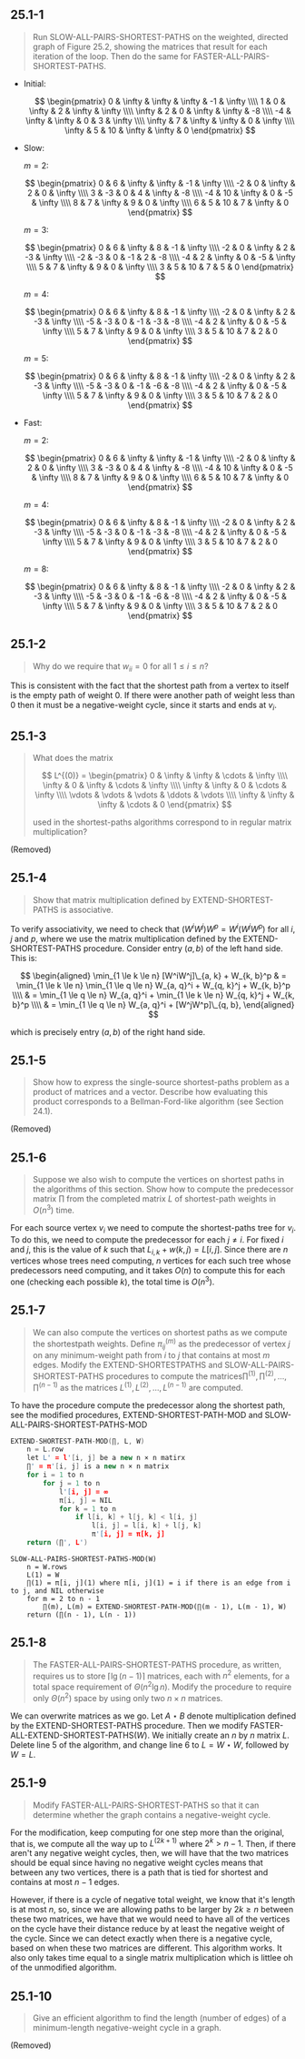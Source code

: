 ## 25.1-1

> Run $\text{SLOW-ALL-PAIRS-SHORTEST-PATHS}$ on the weighted, directed graph of Figure 25.2, showing the matrices that result for each iteration of the loop. Then do the same for $\text{FASTER-ALL-PAIRS-SHORTEST-PATHS}$.

- Initial:

    $$
    \begin{pmatrix}
         0 & \infty & \infty & \infty &     -1 & \infty \\\\
         1 &      0 & \infty &      2 & \infty & \infty \\\\
    \infty &      2 &      0 & \infty & \infty &     -8 \\\\
        -4 & \infty & \infty &      0 &      3 & \infty \\\\
    \infty &      7 & \infty & \infty &      0 & \infty \\\\
    \infty &      5 &     10 & \infty & \infty & 0
    \end{pmatrix}
    $$

- Slow:

    $m = 2$:

    $$
    \begin{pmatrix}
     0 &  6 & \infty & \infty &     -1 & \infty \\\\
    -2 &  0 & \infty &      2 &      0 & \infty \\\\
     3 & -3 &      0 &      4 & \infty &     -8 \\\\
    -4 & 10 & \infty &      0 &     -5 & \infty \\\\
     8 &  7 & \infty &      9 &      0 & \infty \\\\
     6 &  5 &     10 &      7 & \infty & 0
    \end{pmatrix}
    $$

    $m = 3$:

    $$
    \begin{pmatrix}
     0 &  6 & \infty &  8 & -1 & \infty \\\\
    -2 &  0 & \infty &  2 & -3 & \infty \\\\
    -2 & -3 &      0 & -1 &  2 &     -8 \\\\
    -4 &  2 & \infty &  0 & -5 & \infty \\\\
     5 &  7 & \infty &  9 &  0 & \infty \\\\
     3 &  5 &     10 &  7 &  5 & 0
    \end{pmatrix}
    $$

    $m = 4$:

    $$
    \begin{pmatrix}
     0 &  6 & \infty &  8 & -1 & \infty \\\\
    -2 &  0 & \infty &  2 & -3 & \infty \\\\
    -5 & -3 &      0 & -1 & -3 &     -8 \\\\
    -4 &  2 & \infty &  0 & -5 & \infty \\\\
     5 &  7 & \infty &  9 &  0 & \infty \\\\
     3 &  5 &     10 &  7 &  2 & 0
    \end{pmatrix}
    $$

    $m = 5$:

    $$
    \begin{pmatrix}
     0 &  6 & \infty &  8 & -1 & \infty \\\\
    -2 &  0 & \infty &  2 & -3 & \infty \\\\
    -5 & -3 &      0 & -1 & -6 &     -8 \\\\
    -4 &  2 & \infty &  0 & -5 & \infty \\\\
     5 &  7 & \infty &  9 & 0  & \infty \\\\
     3 &  5 &     10 &  7 & 2  & 0
    \end{pmatrix}
    $$

- Fast:

    $m = 2$:

    $$
    \begin{pmatrix}
     0 &  6 & \infty & \infty &     -1 & \infty \\\\
    -2 &  0 & \infty &      2 &      0 & \infty \\\\
     3 & -3 &      0 &      4 & \infty &     -8 \\\\
    -4 & 10 & \infty &      0 &     -5 & \infty \\\\
     8 &  7 & \infty &      9 &      0 & \infty \\\\
     6 &  5 &     10 &      7 & \infty & 0
    \end{pmatrix}
    $$

    $m = 4$:

    $$
    \begin{pmatrix}
     0 &  6 & \infty &  8 & -1 & \infty \\\\
    -2 &  0 & \infty &  2 & -3 & \infty \\\\
    -5 & -3 &      0 & -1 & -3 &     -8 \\\\
    -4 &  2 & \infty &  0 & -5 & \infty \\\\
     5 &  7 & \infty &  9 &  0 & \infty \\\\
     3 &  5 &     10 &  7 &  2 & 0
    \end{pmatrix}
    $$

    $m = 8$:

    $$
    \begin{pmatrix}
     0 &  6 & \infty &  8 & -1 & \infty \\\\
    -2 &  0 & \infty &  2 & -3 & \infty \\\\
    -5 & -3 &      0 & -1 & -6 &     -8 \\\\
    -4 &  2 & \infty &  0 & -5 & \infty \\\\
     5 &  7 & \infty &  9 &  0 & \infty \\\\
     3 &  5 &     10 &  7 &  2 & 0
    \end{pmatrix}
    $$

## 25.1-2

> Why do we require that $w_{ii} = 0$ for all $1 \le i \le n$?

This is consistent with the fact that the shortest path from a vertex to itself is the empty path of weight $0$. If there were another path of weight less than $0$ then it must be a negative-weight cycle, since it starts and ends at $v_i$.

## 25.1-3

> What does the matrix
>
> $$
> L^{(0)} =
> \begin{pmatrix}
>      0 & \infty & \infty & \cdots & \infty \\\\
> \infty &      0 & \infty & \cdots & \infty \\\\
> \infty & \infty &      0 & \cdots & \infty \\\\
> \vdots & \vdots & \vdots & \ddots & \vdots \\\\
> \infty & \infty & \infty & \cdots & 0
> \end{pmatrix}
> $$
>
> used in the shortest-paths algorithms correspond to in regular matrix multiplication?

(Removed)

## 25.1-4

> Show that matrix multiplication defined by $\text{EXTEND-SHORTEST-PATHS}$ is associative.

To verify associativity, we need to check that $(W^iW^j)W^p = W^i(W^jW^p)$ for all $i$, $j$ and $p$, where we use the matrix multiplication defined by the $\text{EXTEND-SHORTEST-PATHS}$ procedure. Consider entry $(a, b)$ of the left hand side. This is:

$$
\begin{aligned}
\min_{1 \le k \le n} [W^iW^j]\_{a, k} + W_{k, b}^p
    & = \min_{1 \le k \le n} \min_{1 \le q \le n} W_{a, q}^i + W_{q, k}^j + W_{k, b}^p \\\\
    & = \min_{1 \le q \le n} W_{a, q}^i + \min_{1 \le k \le n} W_{q, k}^j + W_{k, b}^p \\\\
    & = \min_{1 \le q \le n} W_{a, q}^i + [W^jW^p]\_{q, b},
\end{aligned}
$$

which is precisely entry $(a, b)$ of the right hand side.

## 25.1-5

> Show how to express the single-source shortest-paths problem as a product of matrices and a vector. Describe how evaluating this product corresponds to a Bellman-Ford-like algorithm (see Section 24.1).

(Removed)

## 25.1-6

> Suppose we also wish to compute the vertices on shortest paths in the algorithms of this section. Show how to compute the predecessor matrix $\prod$ from the completed matrix $L$ of shortest-path weights in $O(n^3)$ time.

For each source vertex $v_i$ we need to compute the shortest-paths tree for $v_i$. To do this, we need to compute the predecessor for each $j \ne i$. For fixed $i$ and $j$, this is the value of $k$ such that $L_{i, k} + w(k, j) = L[i, j]$. Since there are $n$ vertices whose trees need computing, $n$ vertices for each such tree whose predecessors need computing, and it takes $O(n)$ to compute this for each one (checking each possible $k$), the total time is $O(n^3)$.

## 25.1-7

> We can also compute the vertices on shortest paths as we compute the shortestpath weights. Define $\pi_{ij}^{(m)}$ as the predecessor of vertex $j$ on any minimum-weight path from $i$ to $j$ that contains at most $m$ edges. Modify the $\text{EXTEND-SHORTESTPATHS}$ and $\text{SLOW-ALL-PAIRS-SHORTEST-PATHS}$ procedures to compute the matrices$\prod^{(1)}, \prod^{(2)}, \ldots, \prod^{(n - 1)}$ as the matrices $L^{(1)}, L^{(2)}, \ldots, L^{(n - 1)}$ are computed.

To have the procedure compute the predecessor along the shortest path, see the modified procedures, $\text{EXTEND-SHORTEST-PATH-MOD}$ and $\text{SLOW-ALL-PAIRS-SHORTEST-PATHS-MOD}$

```cpp
EXTEND-SHORTEST-PATH-MOD(∏, L, W)
    n = L.row
    let L' = l'[i, j] be a new n × n matirx
    ∏' = π'[i, j] is a new n × n matrix
    for i = 1 to n
        for j = 1 to n
            l'[i, j] = ∞
            π[i, j] = NIL
            for k = 1 to n
                if l[i, k] + l[j, k] < l[i, j]
                    l[i, j] = l[i, k] + l[j, k]
                    π'[i, j] = π[k, j]
    return (∏', L')
```

```
SLOW-ALL-PAIRS-SHORTEST-PATHS-MOD(W)
    n = W.rows
    L(1) = W
    ∏(1) = π[i, j](1) where π[i, j](1) = i if there is an edge from i to j, and NIL otherwise
    for m = 2 to n - 1
        ∏(m), L(m) = EXTEND-SHORTEST-PATH-MOD(∏(m - 1), L(m - 1), W)
    return (∏(n - 1), L(n - 1))
```

## 25.1-8

> The $\text{FASTER-ALL-PAIRS-SHORTEST-PATHS}$ procedure, as written, requires us to store $\lceil \lg(n - 1) \rceil$ matrices, each with $n^2$ elements, for a total space requirement of $\Theta(n^2\lg n)$. Modify the procedure to require only $\Theta(n^2)$ space by using only two $n \times n$ matrices.

We can overwrite matrices as we go. Let $A \star B$ denote multiplication defined by the $\text{EXTEND-SHORTEST-PATHS}$ procedure. Then we modify $\text{FASTER-ALL-EXTEND-SHORTEST-PATHS}(W)$. We initially create an $n$ by $n$ matrix $L$. Delete line 5 of the algorithm, and change line 6 to $L = W \star W$, followed by $W = L$.

## 25.1-9

> Modify $\text{FASTER-ALL-PAIRS-SHORTEST-PATHS}$ so that it can determine whether the graph contains a negative-weight cycle.

For the modification, keep computing for one step more than the original, that is, we compute all the way up to $L^{(2k + 1)}$ where $2^k > n - 1$. Then, if there aren't any negative weight cycles, then, we will have that the two matrices should be equal since having no negative weight cycles means that between any two vertices, there is a path that is tied for shortest and contains at most $n - 1$ edges.

However, if there is a cycle of negative total weight, we know that it's length is at most $n$, so, since we are allowing paths to be larger by $2k \ge n$ between these two matrices, we have that we would need to have all of the vertices on the cycle have their distance reduce by at least the negative weight of the cycle. Since we can detect exactly when there is a negative cycle, based on when these two matrices are different. This algorithm works. It also only takes time equal to a single matrix multiplication which is littlee oh of the unmodified algorithm.

## 25.1-10

> Give an efficient algorithm to find the length (number of edges) of a minimum-length negative-weight cycle in a graph.

(Removed)
